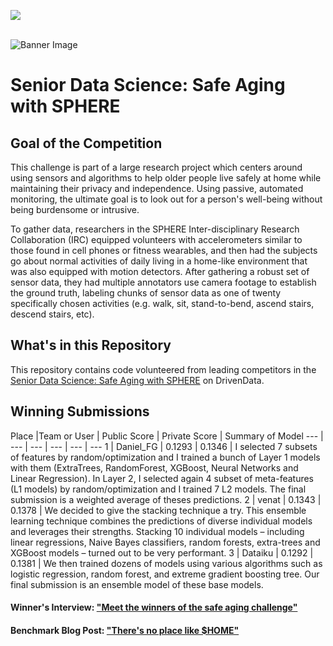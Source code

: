 [<img src='https://community.drivendata.org/uploads/default/optimized/1X/e055d38472b1ae95f54110375180ceb4449c026b_1_690x111.png'>](https://www.drivendata.org/)
<br><br>

![Banner Image](https://s3.amazonaws.com/drivendata/comp_images/P1020431_small.jpg)

# Senior Data Science: Safe Aging with SPHERE
## Goal of the Competition
This challenge is part of a large research project which centers around using sensors and algorithms to help older people live safely at home while maintaining their privacy and independence. Using passive, automated monitoring, the ultimate goal is to look out for a person's well-being without being burdensome or intrusive.

To gather data, researchers in the SPHERE Inter-disciplinary Research Collaboration (IRC) equipped volunteers with accelerometers similar to those found in cell phones or fitness wearables, and then had the subjects go about normal activities of daily living in a home-like environment that was also equipped with motion detectors. After gathering a robust set of sensor data, they had multiple annotators use camera footage to establish the ground truth, labeling chunks of sensor data as one of twenty specifically chosen activities (e.g. walk, sit, stand-to-bend, ascend stairs, descend stairs, etc).

## What's in this Repository
This repository contains code volunteered from leading competitors in the [Senior Data Science: Safe Aging with SPHERE](https://www.drivendata.org/competitions/42/) on DrivenData.

## Winning Submissions

Place |Team or User | Public Score | Private Score | Summary of Model
--- | --- | --- | --- | --- | ---
1 | Daniel_FG | 0.1293 | 0.1346 | I selected 7 subsets of features by random/optimization and I trained a bunch of Layer 1 models with them (ExtraTrees, RandomForest, XGBoost, Neural Networks and Linear Regression).  In Layer 2, I selected again 4 subset of meta-features (L1 models) by random/optimization and I trained 7 L2 models. The final submission is a weighted average of theses predictions.
2 | venat | 0.1343 | 0.1378 | We decided to give the stacking technique a try. This ensemble learning technique combines the predictions of diverse individual models and leverages their strengths. Stacking 10 individual models – including linear regressions, Naive Bayes classifiers, random forests, extra-trees and XGBoost models – turned out to be very performant.
3 | Dataiku | 0.1292 | 0.1381 | We then trained dozens of models using various algorithms such as logistic regression, random forest, and extreme gradient boosting tree. Our final submission is an ensemble model of these base models.


#### Winner's Interview: ["Meet the winners of the safe aging challenge"](http://blog.drivendata.org/2016/10/10/sphere-winners/)

#### Benchmark Blog Post: ["There's no place like $HOME"](http://blog.drivendata.org/2016/06/06/sphere-benchmark/)
